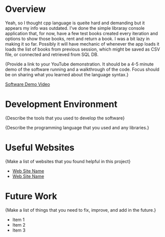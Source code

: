 # Overview

Yeah, so I thought cpp language is queite hard and demanding but it appears my info was outdated.
I've done the simple libraray console application that, for now, have a few test books created every iteration and options to show those books,
rent and return a book. 
I was a bit lazy in making it so far.
Possibly it will have mechanic of whenever the app loads it loads the list of books from previous session, which might be saved as CSV file, or connected and retrieved from SQL DB.

{Provide a link to your YouTube demonstration. It should be a 4-5 minute demo of the software running and a walkthrough of the code. Focus should be on sharing what you learned about the language syntax.}

[Software Demo Video](https://youtu.be/nI9eVos-6n8)

# Development Environment

{Describe the tools that you used to develop the software}

{Describe the programming language that you used and any libraries.}

# Useful Websites

{Make a list of websites that you found helpful in this project}

- [Web Site Name](http://url.link.goes.here)
- [Web Site Name](http://url.link.goes.here)

# Future Work

{Make a list of things that you need to fix, improve, and add in the future.}

- Item 1
- Item 2
- Item 3
